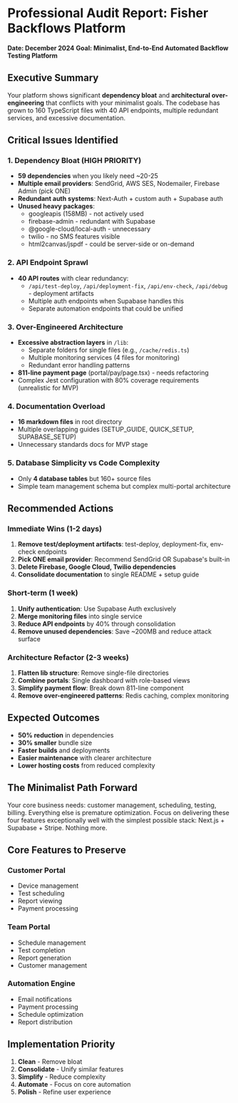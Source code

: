# Professional Audit Report: Fisher Backflows Platform
**Date: December 2024**
**Goal: Minimalist, End-to-End Automated Backflow Testing Platform**

## Executive Summary
Your platform shows significant **dependency bloat** and **architectural over-engineering** that conflicts with your minimalist goals. The codebase has grown to 160 TypeScript files with 40 API endpoints, multiple redundant services, and excessive documentation.

## Critical Issues Identified

### 1. **Dependency Bloat (HIGH PRIORITY)**
- **59 dependencies** when you likely need ~20-25
- **Multiple email providers**: SendGrid, AWS SES, Nodemailer, Firebase Admin (pick ONE)
- **Redundant auth systems**: Next-Auth + custom auth + Supabase auth
- **Unused heavy packages**: 
  - googleapis (158MB) - not actively used
  - firebase-admin - redundant with Supabase
  - @google-cloud/local-auth - unnecessary
  - twilio - no SMS features visible
  - html2canvas/jspdf - could be server-side or on-demand

### 2. **API Endpoint Sprawl**
- **40 API routes** with clear redundancy:
  - `/api/test-deploy`, `/api/deployment-fix`, `/api/env-check`, `/api/debug` - deployment artifacts
  - Multiple auth endpoints when Supabase handles this
  - Separate automation endpoints that could be unified

### 3. **Over-Engineered Architecture**
- **Excessive abstraction layers** in `/lib`:
  - Separate folders for single files (e.g., `/cache/redis.ts`)
  - Multiple monitoring services (4 files for monitoring)
  - Redundant error handling patterns
- **811-line payment page** (portal/pay/page.tsx) - needs refactoring
- Complex Jest configuration with 80% coverage requirements (unrealistic for MVP)

### 4. **Documentation Overload**
- **16 markdown files** in root directory
- Multiple overlapping guides (SETUP_GUIDE, QUICK_SETUP, SUPABASE_SETUP)
- Unnecessary standards docs for MVP stage

### 5. **Database Simplicity vs Code Complexity**
- Only **4 database tables** but 160+ source files
- Simple team management schema but complex multi-portal architecture

## Recommended Actions

### Immediate Wins (1-2 days)
1. **Remove test/deployment artifacts**: test-deploy, deployment-fix, env-check endpoints
2. **Pick ONE email provider**: Recommend SendGrid OR Supabase's built-in
3. **Delete Firebase, Google Cloud, Twilio dependencies**
4. **Consolidate documentation** to single README + setup guide

### Short-term (1 week)
1. **Unify authentication**: Use Supabase Auth exclusively
2. **Merge monitoring files** into single service
3. **Reduce API endpoints** by 40% through consolidation
4. **Remove unused dependencies**: Save ~200MB and reduce attack surface

### Architecture Refactor (2-3 weeks)
1. **Flatten lib structure**: Remove single-file directories
2. **Combine portals**: Single dashboard with role-based views
3. **Simplify payment flow**: Break down 811-line component
4. **Remove over-engineered patterns**: Redis caching, complex monitoring

## Expected Outcomes
- **50% reduction** in dependencies
- **30% smaller** bundle size
- **Faster builds** and deployments
- **Easier maintenance** with clearer architecture
- **Lower hosting costs** from reduced complexity

## The Minimalist Path Forward
Your core business needs: customer management, scheduling, testing, billing. Everything else is premature optimization. Focus on delivering these four features exceptionally well with the simplest possible stack: Next.js + Supabase + Stripe. Nothing more.

## Core Features to Preserve
### Customer Portal
- Device management
- Test scheduling
- Report viewing
- Payment processing

### Team Portal  
- Schedule management
- Test completion
- Report generation
- Customer management

### Automation Engine
- Email notifications
- Payment processing
- Schedule optimization
- Report distribution

## Implementation Priority
1. **Clean** - Remove bloat
2. **Consolidate** - Unify similar features
3. **Simplify** - Reduce complexity
4. **Automate** - Focus on core automation
5. **Polish** - Refine user experience